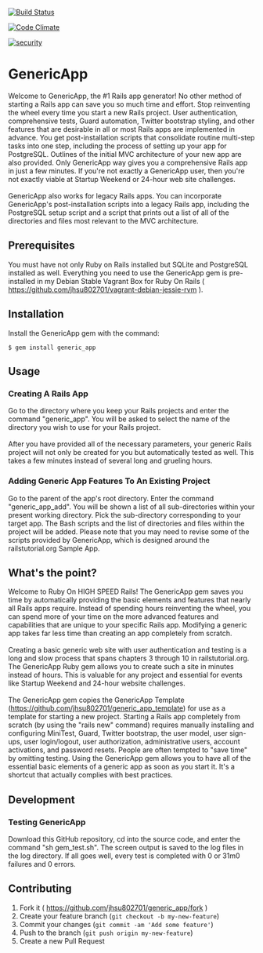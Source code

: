 [![Build Status](https://travis-ci.org/jhsu802701/generic_app.svg?branch=master)](http://travis-ci.org/jhsu802701/generic_app)

[![Code Climate](https://codeclimate.com/github/jhsu802701/generic_app/badges/gpa.svg)](https://codeclimate.com/github/jhsu802701/generic_app)

[![security](https://hakiri.io/github/jhsu802701/generic_app/master.svg)](https://hakiri.io/github/jhsu802701/generic_app/master)

# GenericApp

Welcome to GenericApp, the #1 Rails app generator!  No other method of starting a Rails app can save you so much time and effort.  Stop reinventing the wheel every time you start a new Rails project.  User authentication, comprehensive tests, Guard automation, Twitter bootstrap styling, and other features that are desirable in all or most Rails apps are implemented in advance.  You get post-installation scripts that consolidate routine multi-step tasks into one step, including the process of setting up your app for PostgreSQL.  Outlines of the initial MVC architecture of your new app are also provided.  Only GenericApp way gives you a comprehensive Rails app in just a few minutes.  If you're not exactly a GenericApp user, then you're not exactly viable at Startup Weekend or 24-hour web site challenges.
<br><br>
GenericApp also works for legacy Rails apps.  You can incorporate GenericApp's post-installation scripts into a legacy Rails app, including the PostgreSQL setup script and a script that prints out a list of all of the directories and files most relevant to the MVC architecture.

## Prerequisites

You must have not only Ruby on Rails installed but SQLite and PostgreSQL installed as well.  Everything you need to use the GenericApp gem is pre-installed in my Debian Stable Vagrant Box for Ruby On Rails ( https://github.com/jhsu802701/vagrant-debian-jessie-rvm ).

## Installation

Install the GenericApp gem with the command:

    $ gem install generic_app

## Usage

### Creating A Rails App

Go to the directory where you keep your Rails projects and enter the command "generic_app".  You will be asked to select the name of the directory you wish to use for your Rails project.
<br><br>
After you have provided all of the necessary parameters, your generic Rails project will not only be created for you but automatically tested as well.  This takes a few minutes instead of several long and grueling hours.

### Adding Generic App Features To An Existing Project

Go to the parent of the app's root directory.  Enter the command "generic_app_add".  You will be shown a list of all sub-directories within your present working directory.  Pick the sub-directory corresponding to your target app.  The Bash scripts and the list of directories and files within the project will be added.  Please note that you may need to revise some of the scripts provided by GenericApp, which is designed around the railstutorial.org Sample App.

## What's the point?

Welcome to Ruby On HIGH SPEED Rails!  The GenericApp gem saves you time by automatically providing the basic 
elements and features that nearly all Rails apps require.  Instead of spending hours reinventing the wheel, you 
can spend more of your time on the more advanced features and capabilities that are unique to your specific Rails 
app.  Modifying a generic app takes far less time than creating an app completely from scratch.
<br><br>
Creating a basic generic web site with user authentication and testing is a long and slow process that spans chapters 
3 through 10 in railstutorial.org.  The GenericApp Ruby gem allows you to create such a site in minutes instead of 
hours.  This is valuable for any project and essential for events like Startup Weekend and 24-hour website 
challenges.
<br><br>
The GenericApp gem copies the GenericApp Template (https://github.com/jhsu802701/generic_app_template) for use as a template for starting a new project.  Starting a Rails app completely from scratch (by using the "rails new" command) requires manually installing and configuring MiniTest, Guard, Twitter bootstrap, the user model, user sign-ups, user login/logout, user authorization, administrative users, account activations, and password resets.  People are often tempted to "save time" by omitting testing.  Using the GenericApp gem allows you to have all of the essential basic elements of a generic app as soon as you start it.  It's a shortcut that actually complies with best practices.

## Development

### Testing GenericApp
Download this GitHub repository, cd into the source code, and enter the command "sh gem_test.sh".  The screen output is saved to the log files in the log directory.  If all goes well, every test is completed with 0 or 31m0 failures and 0 errors.

## Contributing

1. Fork it ( https://github.com/jhsu802701/generic_app/fork )
2. Create your feature branch (`git checkout -b my-new-feature`)
3. Commit your changes (`git commit -am 'Add some feature'`)
4. Push to the branch (`git push origin my-new-feature`)
5. Create a new Pull Request
